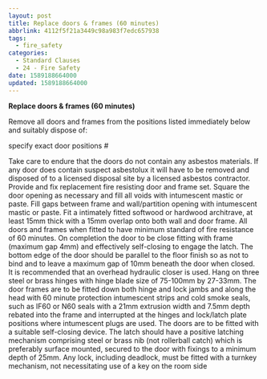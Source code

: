```yaml
---
layout: post
title: Replace doors & frames (60 minutes)
abbrlink: 4112f5f21a3449c98a983f7edc657938
tags:
  - fire_safety
categories:
  - Standard Clauses
  - 24 - Fire Safety
date: 1589188664000
updated: 1589188664000
---
```


**Replace doors & frames (60 minutes)**

Remove all doors and frames from the positions listed immediately below and suitably dispose of:

specify exact door positions #

Take care to endure that the doors do not contain any asbestos materials. If any door does contain suspect asbestolux it will have to be removed and disposed of to a licensed disposal site by a licensed asbestos contractor. Provide and fix replacement fire resisting door and frame set. Square the door opening as necessary and fill all voids with intumescent mastic or paste. Fill gaps between frame and wall/partition opening with intumescent mastic or paste. Fit a intimately fitted softwood or hardwood architrave, at least 15mm thick with a 15mm overlap onto both wall and door frame. All doors and frames when fitted to have minimum standard of fire resistance of 60 minutes. On completion the door to be close fitting with frame (maximum gap 4mm) and effectively self-closing to engage the latch. The bottom edge of the door should be parallel to the floor finish so as not to bind and to leave a maximum gap of 10mm beneath the door when closed. It is recommended that an overhead hydraulic closer is used. Hang on three steel or brass hinges with hinge blade size of 75-100mm by 27-33mm. The door frames are to be fitted down both hinge and lock jambs and along the head with 60 minute protection intumescent strips and cold smoke seals, such as IF60 or N60 seals with a 21mm extrusion width and 7.5mm depth rebated into the frame and interrupted at the hinges and lock/latch plate positions where intumescent plugs are used. The doors are to be fitted with a suitable self-closing device. The latch should have a positive latching mechanism comprising steel or brass nib (not rollerball catch) which is preferably surface mounted, secured to the door with fixings to a minimum depth of 25mm. Any lock, including deadlock, must be fitted with a turnkey mechanism, not necessitating use of a key on the room side
